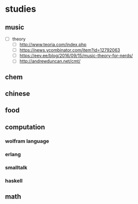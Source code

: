 # studies

## music

- [ ] theory
    - [ ] http://www.teoria.com/index.php
    - [ ] https://news.ycombinator.com/item?id=12792063
    - [ ] https://eev.ee/blog/2016/09/15/music-theory-for-nerds/
    - [ ] http://andrewduncan.net/cmt/

## chem

## chinese

## food

## computation

### wolfram language

### erlang

### smalltalk

### haskell

## math
